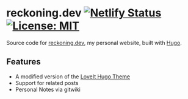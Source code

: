 # reckoning.dev [![Netlify Status](https://api.netlify.com/api/v1/badges/410a4404-3fb7-4501-8874-855ae2537cc4/deploy-status)](https://app.netlify.com/sites/reckoningdev/deploys) [![License: MIT](https://img.shields.io/badge/License-MIT-blue.svg)](https://opensource.org/licenses/MIT)

Source code for [reckoning.dev](https://reckoning.dev), my personal website, built with [Hugo](https://gohugo.io/).

## Features

- A modified version of the [LoveIt Hugo Theme](https://hugoloveit.com/)
- Support for related posts
- Personal Notes via gitwiki